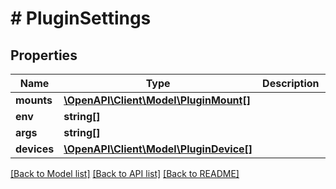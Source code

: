 # # PluginSettings

## Properties

Name | Type | Description | Notes
------------ | ------------- | ------------- | -------------
**mounts** | [**\OpenAPI\Client\Model\PluginMount[]**](PluginMount.md) |  | 
**env** | **string[]** |  | 
**args** | **string[]** |  | 
**devices** | [**\OpenAPI\Client\Model\PluginDevice[]**](PluginDevice.md) |  | 

[[Back to Model list]](../../README.md#documentation-for-models) [[Back to API list]](../../README.md#documentation-for-api-endpoints) [[Back to README]](../../README.md)


